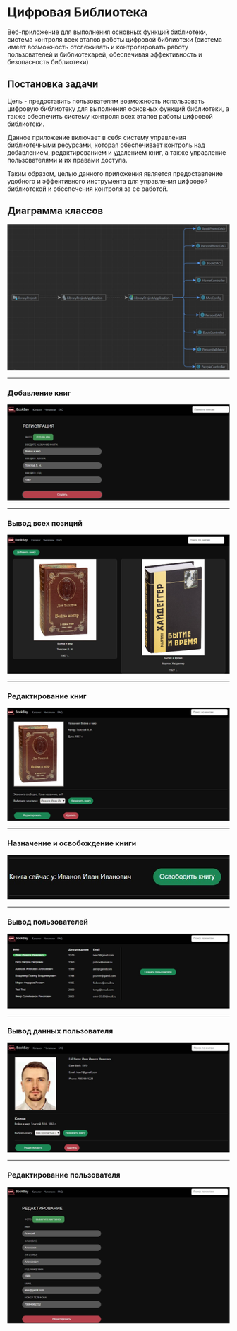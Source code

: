 # Цифровая Библиотека

Веб-приложение для выполнения основных
функций библиотеки, система контроля всех этапов
работы цифровой библиотеки (система имеет возможность отслеживать и контролировать работу пользователей и библиотекарей,
обеспечивая эффективность и безопасность библиотеки)

## Постановка задачи

Цель - предоставить пользователям возможность использовать цифровую библиотеку для выполнения
основных функций библиотеки, а также обеспечить систему контроля всех этапов работы цифровой библиотеки.

Данное приложение включает в себя систему управления библиотечными ресурсами, которая обеспечивает контроль
над добавлением, редактированием и удалением книг, а также управление пользователями и их правами доступа.

Таким образом, целью данного приложения является предоставление удобного и эффективного инструмента для управления
цифровой библиотекой и обеспечения контроля за ее работой.

## Диаграмма классов

<img src="img/classes.jpg">

___

### Добавление книг
<img src="img/book1.jpg">

___
### Вывод всех позиций
<img src="img/book2.jpg">

___
### Редактирование книг
<img src="img/book3.jpg">

___
### Назначение и освобождение книги
<img src="img/book4.jpg">

___
### Вывод пользователей
<img src="img/people1.jpg">

___
### Вывод данных пользователя
<img src="img/people2.jpg">

___
### Редактирование пользователя
<img src="img/people3.jpg">




